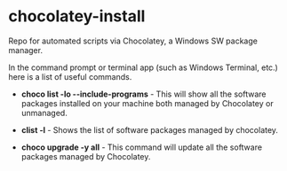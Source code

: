 # chocolatey-install

Repo for automated scripts via Chocolatey, a Windows SW package manager.

In the command prompt or terminal app (such as Windows Terminal, etc.) here is a list of useful commands.

- **choco list -lo --include-programs** - This will show all the software packages installed on your machine both managed by Chocolatey or unmanaged.

- **clist -l** - Shows the list of software packages managed by chocolatey.

- **choco upgrade -y all** - This command will update all the software packages managed by Chocolatey.
